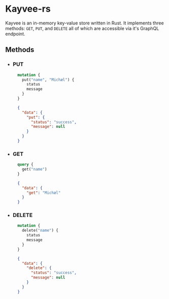 # Kayvee-rs
Kayvee is an in-memory key-value store written in Rust. It implements three methods: `GET`, `PUT`, and `DELETE` all of which are accessible via it's GraphQL endpoint.

## Methods
+ ### PUT
  ```graphql
    mutation {
      put("name", "Michæl") {
        status
        message
      }
    }
  ```
  ```json
    {
      "data": {
        "put": {
          "status": "success",
          "message": null
        }
      }
    }
  ```

+ ### GET
  ```graphql
    query {
      get("name")
    }
  ```
  ```json
    {
      "data": {
        "get": "Michæl"
      }
    }
  ```

+ ### DELETE
  ```graphql
    mutation {
      delete("name") {
        status
        message
      }
    }
  ```
  ```json
    {
      "data": {
        "delete": {
          "status": "success",
          "message": null
        }
      }
    }
  ```
